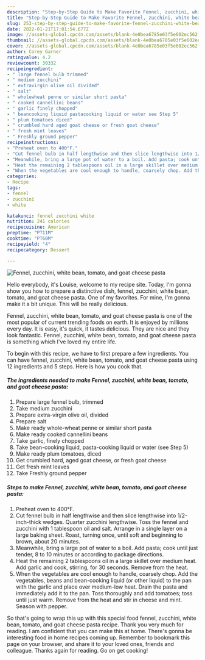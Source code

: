 ```yaml
---
description: "Step-by-Step Guide to Make Favorite Fennel, zucchini, white bean, tomato, and goat cheese pasta"
title: "Step-by-Step Guide to Make Favorite Fennel, zucchini, white bean, tomato, and goat cheese pasta"
slug: 253-step-by-step-guide-to-make-favorite-fennel-zucchini-white-bean-tomato-and-goat-cheese-pasta
date: 2022-01-21T17:01:54.677Z
image: //assets-global.cpcdn.com/assets/blank-4e0bea6785e03f5e602ec562f230caae08da540cada707380b4fe1bbebba43da.png
thumbnail: //assets-global.cpcdn.com/assets/blank-4e0bea6785e03f5e602ec562f230caae08da540cada707380b4fe1bbebba43da.png
cover: //assets-global.cpcdn.com/assets/blank-4e0bea6785e03f5e602ec562f230caae08da540cada707380b4fe1bbebba43da.png
author: Corey Garner
ratingvalue: 4.2
reviewcount: 30332
recipeingredient:
- " large fennel bulb trimmed"
- " medium zucchini"
- " extravirgin olive oil divided"
- " salt"
- " wholewheat penne or similar short pasta"
- " cooked cannellini beans"
- " garlic finely chopped"
- " beancooking liquid pastacooking liquid or water see Step 5"
- " plum tomatoes diced"
- " crumbled hard aged goat cheese or fresh goat cheese"
- " fresh mint leaves"
- " Freshly ground pepper"
recipeinstructions:
- "Preheat oven to 400°F."
- "Cut fennel bulb in half lengthwise and then slice lengthwise into 1/2-inch-thick wedges. Quarter zucchini lengthwise. Toss the fennel and zucchini with 1 tablespoon oil and salt. Arrange in a single layer on a large baking sheet. Roast, turning once, until soft and beginning to brown, about 20 minutes."
- "Meanwhile, bring a large pot of water to a boil. Add pasta; cook until just tender, 8 to 10 minutes or according to package directions."
- "Heat the remaining 2 tablespoons oil in a large skillet over medium heat. Add garlic and cook, stirring, for 30 seconds. Remove from the heat."
- "When the vegetables are cool enough to handle, coarsely chop. Add the vegetables, beans and bean-cooking liquid (or other liquid) to the pan with the garlic and place over medium-low heat. Drain the pasta and immediately add it to the pan. Toss thoroughly and add tomatoes; toss until just warm. Remove from the heat and stir in cheese and mint. Season with pepper."
categories:
- Recipe
tags:
- fennel
- zucchini
- white

katakunci: fennel zucchini white 
nutrition: 241 calories
recipecuisine: American
preptime: "PT11M"
cooktime: "PT60M"
recipeyield: "4"
recipecategory: Dessert

---
```



![Fennel, zucchini, white bean, tomato, and goat cheese pasta](//assets-global.cpcdn.com/assets/blank-4e0bea6785e03f5e602ec562f230caae08da540cada707380b4fe1bbebba43da.png)

Hello everybody, it's Louise, welcome to my recipe site. Today, I'm gonna show you how to prepare a distinctive dish, fennel, zucchini, white bean, tomato, and goat cheese pasta. One of my favorites. For mine, I'm gonna make it a bit unique. This will be really delicious.

Fennel, zucchini, white bean, tomato, and goat cheese pasta is one of the most popular of current trending foods on earth. It is enjoyed by millions every day. It is easy, it's quick, it tastes delicious. They are nice and they look fantastic. Fennel, zucchini, white bean, tomato, and goat cheese pasta is something which I've loved my entire life.




To begin with this recipe, we have to first prepare a few ingredients. You can have fennel, zucchini, white bean, tomato, and goat cheese pasta using 12 ingredients and 5 steps. Here is how you cook that.

<!--inarticleads1-->

##### The ingredients needed to make Fennel, zucchini, white bean, tomato, and goat cheese pasta:

1. Prepare  large fennel bulb, trimmed
1. Take  medium zucchini
1. Prepare  extra-virgin olive oil, divided
1. Prepare  salt
1. Make ready  whole-wheat penne or similar short pasta
1. Make ready  cooked cannellini beans
1. Take  garlic, finely chopped
1. Take  bean-cooking liquid, pasta-cooking liquid or water (see Step 5)
1. Make ready  plum tomatoes, diced
1. Get  crumbled hard, aged goat cheese, or fresh goat cheese
1. Get  fresh mint leaves
1. Take  Freshly ground pepper




<!--inarticleads2-->

##### Steps to make Fennel, zucchini, white bean, tomato, and goat cheese pasta:

1. Preheat oven to 400°F.
1. Cut fennel bulb in half lengthwise and then slice lengthwise into 1/2-inch-thick wedges. Quarter zucchini lengthwise. Toss the fennel and zucchini with 1 tablespoon oil and salt. Arrange in a single layer on a large baking sheet. Roast, turning once, until soft and beginning to brown, about 20 minutes.
1. Meanwhile, bring a large pot of water to a boil. Add pasta; cook until just tender, 8 to 10 minutes or according to package directions.
1. Heat the remaining 2 tablespoons oil in a large skillet over medium heat. Add garlic and cook, stirring, for 30 seconds. Remove from the heat.
1. When the vegetables are cool enough to handle, coarsely chop. Add the vegetables, beans and bean-cooking liquid (or other liquid) to the pan with the garlic and place over medium-low heat. Drain the pasta and immediately add it to the pan. Toss thoroughly and add tomatoes; toss until just warm. Remove from the heat and stir in cheese and mint. Season with pepper.




So that's going to wrap this up with this special food fennel, zucchini, white bean, tomato, and goat cheese pasta recipe. Thank you very much for reading. I am confident that you can make this at home. There's gonna be interesting food in home recipes coming up. Remember to bookmark this page on your browser, and share it to your loved ones, friends and colleague. Thanks again for reading. Go on get cooking!
